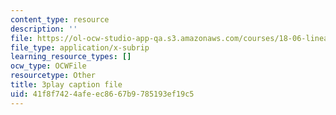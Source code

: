 ```yaml
---
content_type: resource
description: ''
file: https://ol-ocw-studio-app-qa.s3.amazonaws.com/courses/18-06-linear-algebra-spring-2010/41f8f7424afeec8667b9785193ef19c5_2IdtqGM6KWU.srt
file_type: application/x-subrip
learning_resource_types: []
ocw_type: OCWFile
resourcetype: Other
title: 3play caption file
uid: 41f8f742-4afe-ec86-67b9-785193ef19c5
---
```

